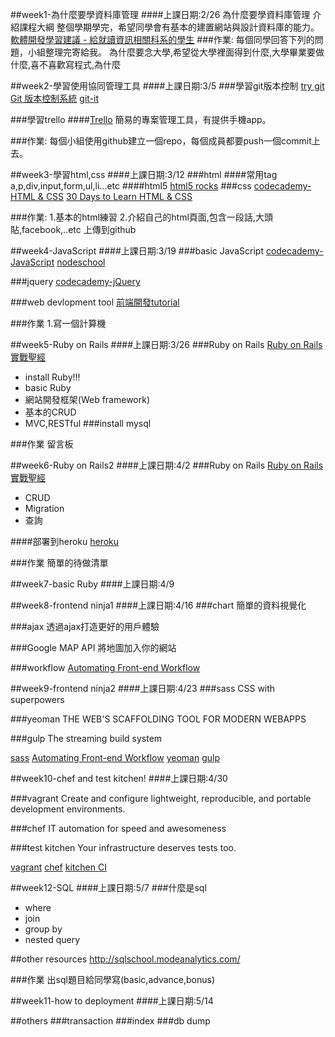 
##week1-為什麼要學資料庫管理
####上課日期:2/26
為什麼要學資料庫管理
介紹課程大綱
整個學期學完，希望同學會有基本的建置網站與設計資料庫的能力。
[軟體開發學習建議 - 給就讀資訊相關科系的學生](http://blog.cgmlife.net/posts/2014/06/10/learning-suggestions-for-information-related-to-software-development-department-students)
###作業:
每個同學回答下列的問題，小組整理完寄給我。
為什麼要念大學,希望從大學裡面得到什麼,大學畢業要做什麼,喜不喜歡寫程式,為什麼

##week2-學習使用協同管理工具
####上課日期:3/5
###學習git版本控制
[try git](https://try.github.io/levels/1/challenges/1)
[Git 版本控制系統](http://ihower.tw/git/)
[git-it](https://github.com/jlord/git-it)

###學習trello
####[Trello](https://trello.com/)
簡易的專案管理工具，有提供手機app。

###作業:
每個小組使用github建立一個repo，每個成員都要push一個commit上去。

##week3-學習html,css
####上課日期:3/12
###html
####常用tag 
a,p,div,input,form,ul,li...etc
####html5
[html5 rocks](http://www.html5rocks.com/en/)
###css
[codecademy-HTML & CSS](http://www.codecademy.com/en/tracks/web)
[30 Days to Learn HTML & CSS](http://webdesign.tutsplus.com/courses/30-days-to-learn-html-css)

###作業:
1.基本的html練習
2.介紹自己的html頁面,包含一段話,大頭貼,facebook,..etc 上傳到github


##week4-JavaScript
####上課日期:3/19
###basic JavaScript
[codecademy-JavaScript](http://www.codecademy.com/en/tracks/javascript)
[nodeschool](http://nodeschool.io/)

###jquery
[codecademy-jQuery](http://www.codecademy.com/en/tracks/jquery)

###web devlopment tool
[前端開發tutorial](http://ocowchun.logdown.com/posts/164864-front-end-developer-tutorial)

###作業
1.寫一個計算機

##week5-Ruby on Rails
####上課日期:3/26
###Ruby on Rails
[Ruby on Rails 實戰聖經](http://ihower.tw/rails4/)
* install Ruby!!!
* basic Ruby
* 網站開發框架(Web framework)
* 基本的CRUD
* MVC,RESTful
###install mysql

###作業
留言板

##week6-Ruby on Rails2
####上課日期:4/2
###Ruby on Rails
[Ruby on Rails 實戰聖經](http://ihower.tw/rails4/)
* CRUD
* Migration
* 查詢

####部署到heroku
[heroku](heroku.com)

###作業
簡單的待做清單

##week7-basic Ruby
####上課日期:4/9

##week8-frontend ninja1
####上課日期:4/16
###chart
簡單的資料視覺化

###ajax
透過ajax打造更好的用戶體驗

###Google MAP API
將地圖加入你的網站

###workflow
[Automating Front-end Workflow](https://speakerdeck.com/addyosmani/automating-front-end-workflow)

##week9-frontend ninja2
####上課日期:4/23
###sass
CSS with superpowers

###yeoman
THE WEB'S SCAFFOLDING TOOL FOR MODERN WEBAPPS

###gulp
The streaming build system

[sass](http://sass-lang.com/)
[Automating Front-end Workflow](https://speakerdeck.com/addyosmani/automating-front-end-workflow)
[yeoman](http://yeoman.io/)
[gulp](http://gulpjs.com/)

##week10-chef and test kitchen!
####上課日期:4/30

###vagrant
Create and configure lightweight, reproducible, and portable development environments.

###chef
IT automation for speed and awesomeness

###test kitchen 
Your infrastructure deserves tests too.

[vagrant](https://www.vagrantup.com/)
[chef](https://www.chef.io/chef/)
[kitchen CI](http://kitchen.ci/)

##week12-SQL
####上課日期:5/7
###什麼是sql
* where
* join
* group by
* nested query

##other resources
http://sqlschool.modeanalytics.com/

###作業
出sql題目給同學寫(basic,advance,bonus)

##week11-how to deployment
####上課日期:5/14




##others
###transaction
###index
###db dump

